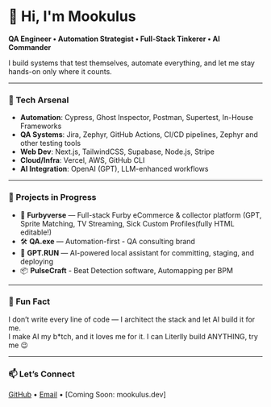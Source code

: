 # 👋 Hi, I'm Mookulus

**QA Engineer • Automation Strategist • Full-Stack Tinkerer • AI Commander**

I build systems that test themselves, automate everything, and let me stay hands-on only where it counts.

---

### 🧰 Tech Arsenal
- **Automation**: Cypress, Ghost Inspector, Postman, Supertest, In-House Frameworks
- **QA Systems**: Jira, Zephyr, GitHub Actions, CI/CD pipelines, Zephyr and other testing tools
- **Web Dev**: Next.js, TailwindCSS, Supabase, Node.js, Stripe
- **Cloud/Infra**: Vercel, AWS, GitHub CLI
- **AI Integration**: OpenAI (GPT), LLM-enhanced workflows

---

### 🚀 Projects in Progress
- 🧸 **Furbyverse** — Full-stack Furby eCommerce & collector platform (GPT, Sprite Matching, TV Streaming, Sick Custom Profiles(fully HTML editable!)
- 🛠 **QA.exe** — Automation-first - QA consulting brand
- 🔐 **GPT.RUN** — AI-powered local assistant for committing, staging, and deploying
- 📦 **PulseCraft** - Beat Detection software, Automapping per BPM

---

### 💬 Fun Fact
I don’t write every line of code — I architect the stack and let AI build it for me.  
I make AI my b*tch, and it loves me for it. I can Literlly build ANYTHING, try me 😉

---

### 📫 Let’s Connect
[GitHub](https://github.com/realmookulus) • [Email](mailto:mrosenthal@live.com) • [Coming Soon: mookulus.dev]
